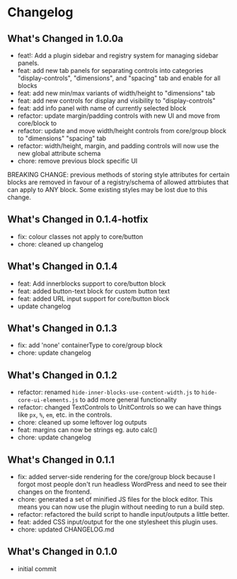 # Changelog

## What's Changed in 1.0.0a
- feat!: Add a plugin sidebar and registry system for managing sidebar panels.
- feat: add new tab panels for separating controls into categories "display-controls",
"dimensions", and "spacing"
tab and enable for all blocks
- feat: add new min/max variants of width/height to "dimensions" tab
- feat: add new controls for display and visibility to "display-controls"
- feat: add info panel with name of currently selected block
- refactor: update margin/padding controls with new UI and move from core/block to 
- refactor: update and move width/height controls from core/group block to "dimensions" 
"spacing" tab
- refactor: width/height, margin, and padding controls will now use the new global
attribute schema
- chore: remove previous block specific UI

BREAKING CHANGE: previous methods of storing style attributes for certain blocks
are removed in favour of a registry/schema of allowed attrbiutes that can apply
to ANY block. Some existing styles may be lost due to this change.

## What's Changed in 0.1.4-hotfix
- fix: colour classes not apply to core/button
- chore: cleaned up changelog

## What's Changed in 0.1.4
- feat: Add innerblocks support to core/button block
- feat: added button-text block for custom button text
- feat: added URL input support for core/button block
- update changelog

## What's Changed in 0.1.3
- fix: add 'none' containerType to core/group block
- chore: update changelog
  
## What's Changed in 0.1.2
- refactor: renamed `hide-inner-blocks-use-content-width.js` to
`hide-core-ui-elements.js` to add more general functionality
- refactor: changed TextControls to UnitControls so we can have things
like `px`, `%`, `em`, etc. in the controls.
- chore: cleaned up some leftover log outputs
- feat: margins can now be strings eg. auto calc()
- chore: update changelog
  
## What's Changed in 0.1.1
- fix: added server-side rendering for the core/group block because I forgot
most people don't run headless WordPress and need to see their changes
on the frontend.
- chore: generated a set of minified JS files for the block editor. This means
you can now use the plugin without needing to run a build step.
- refactor: refactored the build script to handle input/outputs a little better.
- feat: added CSS input/output for the one stylesheet this plugin uses.
- chore: updated CHANGELOG.md


## What's Changed in 0.1.0
- initial commit
  
<!-- generated by custom git log script -->